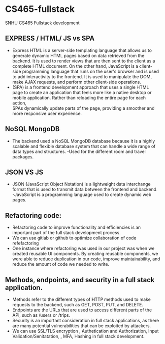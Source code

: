 # CS465-fullstack
SNHU CS465 Fullstack development 

## EXPRESS / HTML/ JS vs SPA
- Express HTML is a server-side templating language that allows us to generate dynamic HTML pages based on data retrieved from the backend.
It is used to render views that are then sent to the client as a complete HTML document. On the other hand, JavaScript is a client-side programming language that runs on the user's browser and is used to add interactivity to the frontend. 
It is used to manipulate the DOM, make AJAX requests, and perform other client-side operations.
- (SPA) is a frontend development approach that uses a single HTML page to create an application that feels more like a native desktop or
mobile application. Rather than reloading the entire page for each action,  
SPAs dynamically update parts of the page, providing a smoother and more responsive user experience.

## NoSQL MongoDB
- The backend used a NoSQL MongoDB database because it is a highly scalable and flexible database system that can handle a wide range of data types and structures.
-Used for the different room and travel packages.

## JSON VS JS
- JSON (JavaScript Object Notation) is a lightweight data interchange format that is used to transmit data between the frontend and backend.
-JavaScript is a programming language used to create dynamic web pages.

## Refactoring code:
- Refactoring code to improve functionality and efficiencies is an important part of the full stack development process. 
- We can use gitlab or github to optimize collaboration of code refefactoring
- One instance where refactoring was used in our project was when we created reusable UI components. By creating reusable components, we were able to reduce duplication in our code, 
improve maintainability, and reduce the amount of code we needed to write. 

## Methods, endpoints, and security in a full stack application.
- Methods refer to the different types of HTTP methods used to make requests to the backend, such as GET, POST, PUT, and DELETE. 
- Endpoints are the URLs that are used to access different parts of the API, such as /users or /trips.
-  Security is an important consideration in full stack applications, as there are many potential vulnerabilities that can be exploited by attackers.
- We can use SSL/TLS encryption , Authetication and Authorization, Input Validation/Senitatation, , MFA, Hashing in full stack development.
